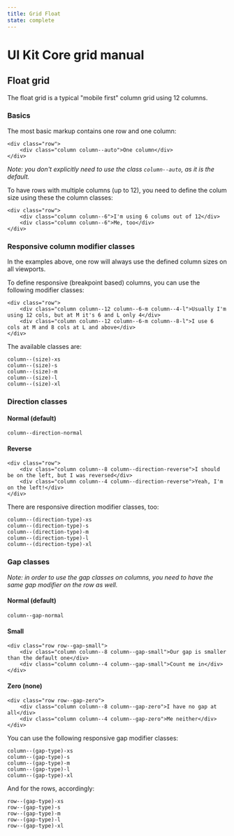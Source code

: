 ```yaml
---
title: Grid Float
state: complete
---
```


# UI Kit Core grid manual

## Float grid

The float grid is a typical "mobile first" column grid using 12 columns.

### Basics

The most basic markup contains one row and one column:

```
<div class="row">
	<div class="column column--auto">One column</div>
</div>
```
*Note: you don't explicitly need to use the class `column--auto`, as it is the default.*

To have rows with multiple columns (up to 12), you need to define the colum size using these the column classes:

```
<div class="row">
	<div class="column column--6">I'm using 6 colums out of 12</div>
	<div class="column column--6">Me, too</div>
</div>
```

### Responsive column modifier classes

In the examples above, one row will always use the defined column sizes on all viewports.

To define responsive (breakpoint based) columns, you can use the following modifier classes:

```
<div class="row">
	<div class="column column--12 column--6-m column--4-l">Usually I'm using 12 cols, but at M it's 6 and L only 4</div>
	<div class="column column--12 column--6-m column--8-l">I use 6 cols at M and 8 cols at L and above</div>
</div>
```

The available classes are:

```
column--(size)-xs
column--(size)-s
column--(size)-m
column--(size)-l
column--(size)-xl
```

### Direction classes

#### Normal (default)
```
column--direction-normal
```

#### Reverse
```
<div class="row">
	<div class="column column--8 column--direction-reverse">I should be on the left, but I was reversed</div>
	<div class="column column--4 column--direction-reverse">Yeah, I'm on the left!</div>
</div>
```

There are responsive direction modifier classes, too:

```
column--(direction-type)-xs
column--(direction-type)-s
column--(direction-type)-m
column--(direction-type)-l
column--(direction-type)-xl
```

### Gap classes

*Note: in order to use the gap classes on columns, you need to have the same gap modifier on the row as well.*

#### Normal (default)
```
column--gap-normal
```

#### Small
```
<div class="row row--gap-small">
	<div class="column column--8 column--gap-small">Our gap is smaller than the default one</div>
	<div class="column column--4 column--gap-small">Count me in</div>
</div>
```

#### Zero (none)
```
<div class="row row--gap-zero">
	<div class="column column--8 column--gap-zero">I have no gap at all</div>
	<div class="column column--4 column--gap-zero">Me neither</div>
</div>
```
You can use the following responsive gap modifier classes:

```
column--(gap-type)-xs
column--(gap-type)-s
column--(gap-type)-m
column--(gap-type)-l
column--(gap-type)-xl
```

And for the rows, accordingly:

```
row--(gap-type)-xs
row--(gap-type)-s
row--(gap-type)-m
row--(gap-type)-l
row--(gap-type)-xl
```
